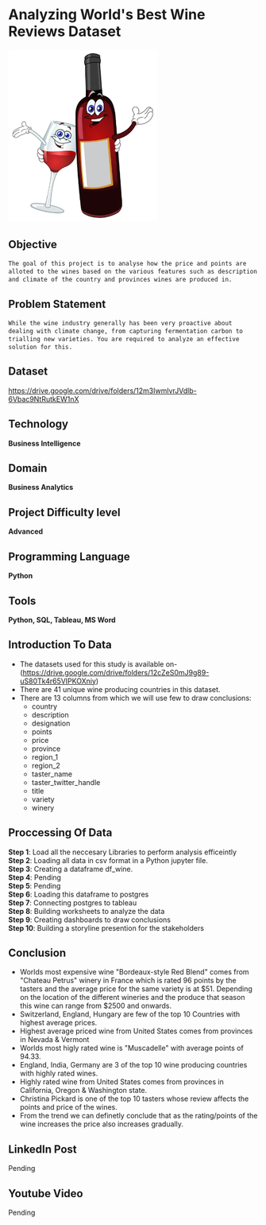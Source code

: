 # Analyzing World's Best Wine Reviews Dataset
<img src="drinking-buddies.jpg" alt="drawing" width="300"/>

## Objective 
    The goal of this project is to analyse how the price and points are alloted to the wines based on the various features such as description and climate of the country and provinces wines are produced in.

## Problem Statement
    While the wine industry generally has been very proactive about dealing with climate change, from capturing fermentation carbon to trialling new varieties. You are required to analyze an effective solution for this.

## Dataset

https://drive.google.com/drive/folders/12m3IwmlvrJVdlb-6Vbac9NtRutkEW1nX


## Technology

**Business Intelligence**
 
## Domain

**Business Analytics**

## Project Difficulty level

**Advanced**

## Programming Language

**Python**

## Tools

**Python, SQL, Tableau, MS Word**



## Introduction To Data
 - The datasets used for this study is available on- (https://drive.google.com/drive/folders/12cZeS0mJ9g89-uS80Tk4r65VIPKOXniy)
 - There are 41 unique wine producing countries in this dataset.
 - There are 13 columns from which we will use few to draw conclusions:
   -  country               
   -  description            
   -  designation            
   -  points                   
   -  price                 
   -  province                
   -  region_1                
   -  region_2                
   -  taster_name            
   -  taster_twitter_handle  
   -  title                  
   -  variety                
   -  winery         

## Proccessing Of Data
  **Step 1**: Load all the neccesary Libraries to perform analysis efficeintly<br>
  **Step 2**: Loading all data in csv format in a Python jupyter file.<br>
  **Step 3**: Creating a dataframe df_wine.<br>
  **Step 4**: Pending <br>
  **Step 5**: Pending <br>
  **Step 6**: Loading this dataframe to postgres<br>
  **Step 7**: Connecting postgres to tableau<br>
  **Step 8**: Building worksheets to analyze the data<br>
  **Step 9**: Creating dashboards to draw conclusions<br>
  **Step 10**: Building a storyline presention for the stakeholders<br>


## Conclusion
- Worlds most expensive wine "Bordeaux-style Red Blend" comes from "Chateau Petrus" winery in France which is rated 96 points by the tasters and the average price for the same variety is at $51. Depending on the location of the different wineries and the produce that season this wine can range from $2500 and onwards.
- Switzerland, England, Hungary are few of the top 10 Countries with highest average prices.
- Highest average priced wine from United States comes from provinces in Nevada & Vermont
- Worlds most higly rated wine is "Muscadelle" with average points of 94.33.
- England, India, Germany are 3 of the top 10 wine producing countries with highly rated wines.
- Highly rated wine from United States comes from provinces in California, Oregon & Washington state.
- Christina Pickard is one of the top 10 tasters whose review affects the points and price of the wines.
- From the trend we can definetly conclude that as the rating/points of the wine increases the price also increases gradually.

## LinkedIn Post 
Pending <br>

## Youtube Video
Pending <br>